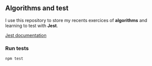 ## Algorithms and test
I use this repository to store my recents exercices of **algorithms** and learning to test with **Jest**.

[Jest documentation](https://jestjs.io/)
### Run tests
```
npm test
```